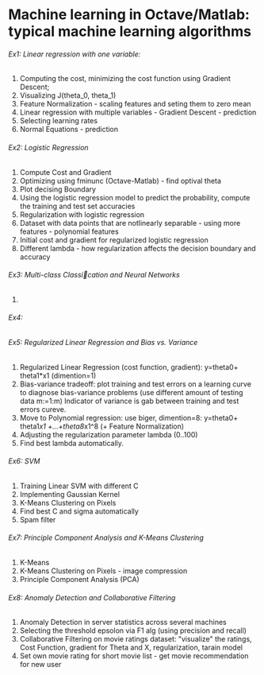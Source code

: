 # Machine learning in Octave/Matlab: typical machine learning algorithms ##

###### Ex1:  Linear regression with one variable:
   1. Computing the cost, minimizing the cost function using Gradient Descent;
   2. Visualizing J(theta_0, theta_1)
   3. Feature Normalization - scaling features and seting them to zero mean
   4. Linear regression with multiple variables - Gradient Descent - prediction
   5. Selecting learning rates
   6. Normal Equations - prediction

###### Ex2: Logistic Regression
   1. Compute Cost and Gradient
   2. Optimizing using fminunc (Octave-Matlab) - find optival theta
   3. Plot decising Boundary
   4. Using the logistic regression model to predict the probability, compute the training and test set accuracies
   5. Regularization with logistic regression
   6. Dataset with data points that are notlinearly separable - using more features - polynomial features
   7. Initial cost and gradient for regularized logistic regression
   8. Different lambda - how regularization affects the decision boundary and accuracy
   
###### Ex3: Multi-class Classication and Neural Networks
   1.

###### Ex4:

###### Ex5: Regularized Linear Regression and Bias vs. Variance
   1. Regularized Linear Regression (cost function, gradient): y=theta0+ theta1*x1 (dimention=1)
   2. Bias-variance tradeoff: plot training and test errors on a learning curve to diagnose bias-variance problems (use different amount of testing data m:=1:m)
   Indicator of variance is gab between training and test errors cureve.
   3. Move to Polynomial regression: use biger, dimention=8: y=theta0+ theta1*x1 +...+theta8*x1^8 (+ Feature Normalization)
   4. Adjusting the regularization parameter lambda (0..100)
   5. Find best lambda automatically.

###### Ex6: SVM
   1. Training Linear SVM with different C
   2. Implementing Gaussian Kernel
   3. K-Means Clustering on Pixels
   3. Find best C and sigma automatically
   4. Spam filter

###### Ex7:  Principle Component Analysis and K-Means Clustering
   1. K-Means
   2. K-Means Clustering on Pixels - image compression
   3. Principle Component Analysis (PCA)
     
###### Ex8:  Anomaly Detection and Collaborative Filtering
   1. Anomaly Detection in server statistics across several machines
   2. Selecting the threshold epsolon via F1 alg (using precision and recall)
   3. Collaborative Filtering on movie ratings dataset: "visualize" the ratings, Cost Function, gradient for Theta and X,    regularization, tarain model
   4. Set own movie rating for short movie list - get  movie recommendation for new user
  
